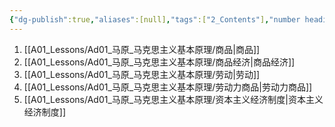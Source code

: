 ```yaml
---
{"dg-publish":true,"aliases":[null],"tags":["2_Contents"],"number headings":"auto, first-level 1, max 6, A.1.","Created-Date":"2024-01-08 11:20:55","Modified-Date":"2024-04-18 11:53:16","permalink":"/A01_Lessons/Ad01_马原_马克思主义基本原理/第五章 资本主义的本质及规律/","dgPassFrontmatter":true}
---
```





1. [[A01_Lessons/Ad01_马原_马克思主义基本原理/商品\|商品]]
2. [[A01_Lessons/Ad01_马原_马克思主义基本原理/商品经济\|商品经济]]
3. [[A01_Lessons/Ad01_马原_马克思主义基本原理/劳动\|劳动]]
4. [[A01_Lessons/Ad01_马原_马克思主义基本原理/劳动力商品\|劳动力商品]]
5. [[A01_Lessons/Ad01_马原_马克思主义基本原理/资本主义经济制度\|资本主义经济制度]]
